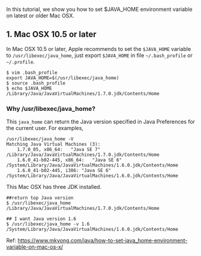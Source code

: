 In this tutorial, we show you how to set $JAVA_HOME environment variable on latest or older Mac OSX.

## 1. Mac OSX 10.5 or later

In Mac OSX 10.5 or later, Apple recommends to set the `$JAVA_HOME` variable to `/usr/libexec/java_home`, just export `$JAVA_HOME` in file `~/.bash_profile` or `~/.profile`.

    $ vim .bash_profile
    export JAVA_HOME=$(/usr/libexec/java_home)
    $ source .bash_profile
    $ echo $JAVA_HOME
    /Library/Java/JavaVirtualMachines/1.7.0.jdk/Contents/Home

### Why /usr/libexec/java_home?

This `java_home` can return the Java version specified in Java Preferences for the current user. For examples,

	/usr/libexec/java_home -V
	Matching Java Virtual Machines (3):
	    1.7.0_05, x86_64:	"Java SE 7"	/Library/Java/JavaVirtualMachines/1.7.0.jdk/Contents/Home
	    1.6.0_41-b02-445, x86_64:	"Java SE 6"	/System/Library/Java/JavaVirtualMachines/1.6.0.jdk/Contents/Home
	    1.6.0_41-b02-445, i386:	"Java SE 6"	/System/Library/Java/JavaVirtualMachines/1.6.0.jdk/Contents/Home

This Mac OSX has three JDK installed.

	##return top Java version
	$ /usr/libexec/java_home
	/Library/Java/JavaVirtualMachines/1.7.0.jdk/Contents/Home

	## I want Java version 1.6
	$ /usr/libexec/java_home -v 1.6
	/System/Library/Java/JavaVirtualMachines/1.6.0.jdk/Contents/Home

Ref: https://www.mkyong.com/java/how-to-set-java_home-environment-variable-on-mac-os-x/
